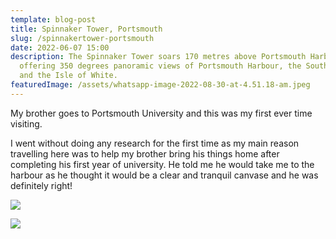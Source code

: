 ```yaml
---
template: blog-post
title: Spinnaker Tower, Portsmouth
slug: /spinnakertower-portsmouth
date: 2022-06-07 15:00
description: The Spinnaker Tower soars 170 metres above Portsmouth Harbour,
  offering 350 degrees panoramic views of Portsmouth Harbour, the South Coast
  and the Isle of White.
featuredImage: /assets/whatsapp-image-2022-08-30-at-4.51.18-am.jpeg
---
```

My brother goes to Portsmouth University and this was my first ever time visiting.

I went without doing any research for the first time as my main reason travelling here was to help my brother bring his things home after completing his first year of university. He told me he would take me to the harbour as he thought it would be a clear and tranquil canvase and he was definitely right!

![](/assets/whatsapp-image-2022-08-30-at-4.51.19-am.jpeg)

![](/assets/whatsapp-image-2022-08-30-at-4.51.20-am.jpeg)